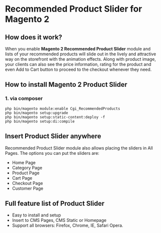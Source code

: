 # Recommended Product Slider for Magento 2

## How does it work?

When you enable **Magento 2 Recommended Product Slider** module and lists of your recommended products will slide out in the lively and attractive way on the storefront with the animation effects. Along with product image, your clients can also see the price information, rating for the product and even Add to Cart button to proceed to the checkout whenever they need.

## How to install Magento 2 Product Slider

### 1. via composer

```
php bin/magento module:enable Cgi_RecommendedProducts
php bin/magento setup:upgrade
php bin/magento setup:static-content:deploy -f
php bin/magento setup:di:compile
```

## Insert Product Slider anywhere

Recommended Product Slider module also allows placing the sliders in All Pages. The options you can put the sliders are:

- Home Page
- Category Page
- Product Page
- Cart Page
- Checkout Page
- Customer Page


## Full feature list of Product Slider

- Easy to install and setup
- Insert to CMS Pages, CMS Static or Homepage
- Support all browsers: Firefox, Chrome, IE, Safari Opera.

